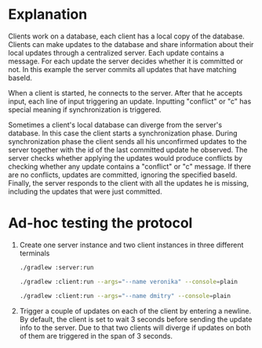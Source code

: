 # Explanation

Clients work on a database, each client has a local copy of the database. Clients can make updates 
to the database and share information about their local updates through a centralized server. 
Each update contains a message.
For each update the server decides whether it is committed or not. 
In this example the server commits all updates that have matching baseId.

When a client is started, he connects to the server. After that he accepts input,
each line of input triggering an update. Inputting "conflict" or "c" has special meaning
if synchronization is triggered.

Sometimes a client's local database can diverge from the server's database. 
In this case the client starts a synchronization phase.
During synchronization phase the client sends all his unconfirmed updates to the server
together with the id of the last committed update he observed. The server checks whether applying
the updates would produce conflicts by checking whether 
any update contains a "conflict" or "c" message. If there are no conflicts, updates are committed,
ignoring the specified baseId. Finally, the server responds to the client with all the updates
he is missing, including the updates that were just committed.


# Ad-hoc testing the protocol

1. Create one server instance and two client instances in three different terminals

    ```bash
    ./gradlew :server:run
    ```
    ```bash
    ./gradlew :client:run --args="--name veronika" --console=plain
    ```
    ```bash
    ./gradlew :client:run --args="--name dmitry" --console=plain
    ```

2. Trigger a couple of updates on each of the client by entering a newline. By default, the client
is set to wait 3 seconds before sending the update info to the server. Due to that two clients will
diverge if updates on both of them are triggered in the span of 3 seconds.